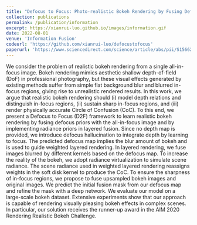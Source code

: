 ```yaml
---
title: "Defocus to Focus: Photo-realistic Bokeh Rendering by Fusing Defocus and Radiance Priors"
collection: publications
permalink: /publication/information
excerpt: https://xianrui-luo.github.io/images/information.gif
date: 2022-08-01
venue: 'Information Fusion'
codeurl: 'https://github.com/xianrui-luo/defocustofocus'
paperurl: 'https://www.sciencedirect.com/science/article/abs/pii/S1566253522001221'
---
```


We consider the problem of realistic bokeh rendering from a single all-in-focus image. Bokeh rendering mimics aesthetic shallow depth-of-field (DoF) in professional photography, but these visual effects generated by existing methods suffer from simple flat background blur and blurred in-focus regions, giving rise to unrealistic rendered results. In this work, we argue that realistic bokeh rendering should (i) model depth relations and distinguish in-focus regions, (ii) sustain sharp in-focus regions, and (iii) render physically accurate Circle of Confusion (CoC). To this end, we present a Defocus to Focus (D2F) framework to learn realistic bokeh rendering by fusing defocus priors with the all-in-focus image and by implementing radiance priors in layered fusion. Since no depth map is provided, we introduce defocus hallucination to integrate depth by learning to focus. The predicted defocus map implies the blur amount of bokeh and is used to guide weighted layered rendering. In layered rendering, we fuse images blurred by different kernels based on the defocus map. To increase the reality of the bokeh, we adopt radiance virtualization to simulate scene radiance. The scene radiance used in weighted layered rendering reassigns weights in the soft disk kernel to produce the CoC. To ensure the sharpness of in-focus regions, we propose to fuse upsampled bokeh images and original images. We predict the initial fusion mask from our defocus map and refine the mask with a deep network. We evaluate our model on a large-scale bokeh dataset. Extensive experiments show that our approach is capable of rendering visually pleasing bokeh effects in complex scenes. In particular, our solution receives the runner-up award in the AIM 2020 Rendering Realistic Bokeh Challenge.

